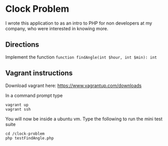 # Clock Problem
I wrote this application to as an intro to PHP for non developers at my company, who were interested in knowing more.


## Directions
Implement the function `function findAngle(int $hour, int $min): int`

## Vagrant instructions
Download vagrant here: https://www.vagrantup.com/downloads

In a command prompt type
```
vagrant up
vagrant ssh
```
You will now be inside a ubuntu vm. Type the following to run the mini test suite
```
cd /clock-problem
php testFindAngle.php
```
